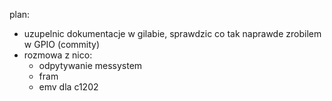



plan:
- uzupelnic dokumentacje w gilabie, sprawdzic co tak naprawde zrobilem w GPIO (commity)
- rozmowa z nico:
	- odpytywanie messystem
	- fram
	- emv dla c1202